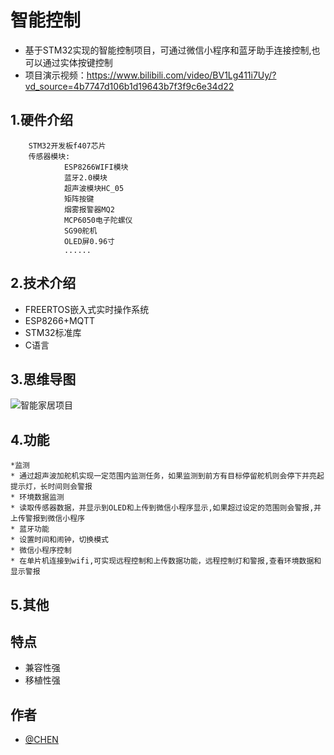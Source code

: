 # 智能控制
* 基于STM32实现的智能控制项目，可通过微信小程序和蓝牙助手连接控制,也可以通过实体按键控制
* 项目演示视频：https://www.bilibili.com/video/BV1Lg411i7Uy/?vd_source=4b7747d106b1d19643b7f3f9c6e34d22
## 1.硬件介绍
```
    STM32开发板f407芯片
    传感器模块:
            ESP8266WIFI模块
            蓝牙2.0模块
            超声波模块HC_05
            矩阵按键
            烟雾报警器MQ2
            MCP6050电子陀螺仪
            SG90舵机
            OLED屏0.96寸
            ......
```
## 2.技术介绍
* FREERTOS嵌入式实时操作系统
* ESP8266+MQTT
* STM32标准库
* C语言

## 3.思维导图
![智能家居项目](https://user-images.githubusercontent.com/49366044/203249550-3b10a984-501a-41dd-a371-f105660f5839.svg)

## 4.功能
    *监测
    * 通过超声波加舵机实现一定范围内监测任务，如果监测到前方有目标停留舵机则会停下并亮起提示灯，长时间则会警报
    * 环境数据监测
    * 读取传感器数据，并显示到OLED和上传到微信小程序显示,如果超过设定的范围则会警报,并上传警报到微信小程序
    * 蓝牙功能
    * 设置时间和闹钟，切换模式
    * 微信小程序控制
    * 在单片机连接到wifi,可实现远程控制和上传数据功能，远程控制灯和警报,查看环境数据和显示警报
    
## 5.其他

## 特点
- 兼容性强
- 移植性强

## 作者
- [@CHEN](https://github.com/1002cc)
